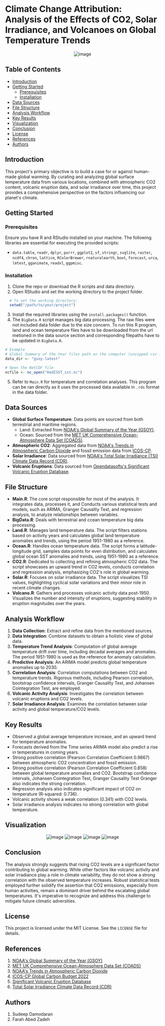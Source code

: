 
# Climate Change Attribution: Analysis of the Effects of CO2, Solar Irradiance, and Volcanoes on Global Temperature Trends

<p align="center">
    <img src="https://github.com/ACM40960/project-SudeepDamodaranUcd/assets/117033852/2f7f3943-42db-4564-8282-5e69e714c399" alt="image">
</p>


## Table of Contents

- [Introduction](#introduction)
- [Getting Started](#getting-started)
  - [Prerequisites](#prerequisites)
  - [Installation](#installation)
- [Data Sources](#data-sources)
- [File Structure](#file-structure)
- [Analysis Workflow](#analysis-workflow)
- [Key Results](#key-results)
- [Visualization](#visualization)
- [Conclusion](#conclusion)
- [License](#license)
- [References](#references)
- [Authors](#authors)

## Introduction

This project's primary objective is to build a case for or against human-made global warming. By curating and analyzing global surface temperature data from various locations, combined with atmospheric CO2 content, volcanic eruption data, and solar irradiance over time, this project provides a comprehensive perspective on the factors influencing our planet's climate.

## Getting Started

### Prerequisites

Ensure you have R and RStudio installed on your machine. The following libraries are essential for executing the provided scripts:

- `data.table`, `readr`, `dplyr`, `purrr`, `ggplot2`, `sf`, `stringr`, `svglite`, `raster`, `ncdf4`, `chron`, `lattice`, `RColorBrewer`, `rnaturalearth`, `boot`, `forecast`, `urca`, `lmtest`, `gganimate`, `readxl`, `ggpmisc`.

### Installation

1. Clone the repo or download the R scripts and data directory.
2. Open RStudio and set the working directory to the project folder.
``` r
  # To set the working directory:
  setwd("/path/to/your/project")
```
3. Install the required libraries using the `install.packages()` function.
4. The `BigData.R` script manages big data processing. The raw files were not included data folder due to the size concern. To run this R program, land and ocean temperature files have to be downloaded from the url metioned in the data source section and corresponding filepaths have to be updated in `BigData.R`. 

``` r
# Example
# Global Summary of the Year files path on the computer (unzipped csv files)
data_dir <- "gsoy-latest"

# Open the NetCDF file
ncfile <- nc_open("HadISST_sst.nc")
```

5. Refer to `Main.R` for temperature and correlation analyses. This program can be ran directly as it uses the processed data available in `.rds` format in the data folder.

## Data Sources

- **Global Surface Temperature**: Data points are sourced from both terrestrial and maritime regions.
  - Land: Extracted from [NOAA's Global Summary of the Year (GSOY)](https://www.ncei.noaa.gov/cdo-web/datasets). 
  - Ocean: Sourced from the [MET UK Comprehensive Ocean-Atmosphere Data Set (COADS)](https://www.metoffice.gov.uk/hadobs/hadisst/data/download.html).
- **Atmospheric CO2**: Aggregated data from [NOAA's Trends in Atmospheric Carbon Dioxide](https://gml.noaa.gov/ccgg/trends/data.html) and fossil emission data from [ICOS-CP](https://www.icos-cp.eu/science-and-impact/global-carbon-budget/2022).
- **Solar Irradiance**: Data sourced from [NOAA's Total Solar Irradiance (TSI) Climate Data Record (CDR)](https://www.ncei.noaa.gov/products/climate-data-records/total-solar-irradiance).
- **Volcanic Eruptions**: Data sourced from [Opendatasofts's Significant Volcanic Eruption Database](https://public.opendatasoft.com/explore/dataset/significant-volcanic-eruption-database/table/).

## File Structure

- **Main.R**: The core script responsible for most of the analysis. It integrates data, processes it, and Conducts various statistical tests and models, such as ARIMA, Granger Causality Test, and regression analysis, to analyze relationships between variables.
- **BigData.R**: Deals with terrestrial and ccean temperature big data processing.
- **Land.R**: Manages land temperature data. The script filters stations based on activity years and calculates global land temperature anomalies and trends, using the period 1951-1980 as a reference.
- **Ocean.R**: Handles ocean temperature data. The script forms a latitude-longitude grid, samples data points for even distribution, and calculates global ocean SST anomalies and trends, using 1951-1980 as a reference.
- **CO2.R**: Dedicated to collecting and refining atmospheric CO2 data. The script showcases an upward trend in CO2 levels, conducts correlation and regression analysis, emphasizing CO2's role in global warming.
- **Solar.R**: Focuses on solar irradiance data. The script visualizes TSI values, highlighting cyclical solar variations and their minor role in recent climate changes.
- **Volcano.R**: Gathers and processes volcanic activity data post-1950. Visualizes the number and intensity of eruptions, suggesting stability in eruption magnitudes over the years.



## Analysis Workflow

1. **Data Collection**: Extract and refine data from the mentioned sources.
2. **Data Integration**: Combine datasets to obtain a holistic view of global data.
3. **Temperature Trend Analysis**: Computation of global average temperature drift over time, including decadal averages and anomalies. The period 1951-1980 is used as the reference for anomaly calculation.
4. **Predictive Analysis**: An ARIMA model predicts global temperature anomalies up to 2030.
5. **Correlation Analysis**: Correlation computations between CO2 and temperature trends. Rigorous methods, including Pearson correlation, bootstrap confidence intervals, Granger Causality Test, and Johansen Cointegration Test, are employed.
6. **Volcanic Activity Analysis**: Investigates the correlation between volcanic eruptions and CO2 levels.
7. **Solar Irradiance Analysis**: Examines the correlation between solar activity and global temperature/CO2 levels.


## Key Results

- Observed a global average temperature increase, and an upward trend for temperature anomalies.
- Forecasts derived from the Time series ARIMA model also predict a rise in temperatures in coming years.
- Strong positive correlation (Pearson Correlation Coefficient 0.9867) between atmospheric CO2 concentration and fossil emission.
- Strong positive correlation (Pearson Correlation Coefficient 0.858) between global temperature anomalies and CO2. Bootstrap confidence intervals, Johansen Cointegration Test, Granger Causality Test Granger also indicates the strong correlation.
- Regression analysis also indicates significant impact of CO2 on temperature (R-squared: 0.736).
- Volcanic activity shows a weak correlation (0.341) with CO2 levels.
- Solar irradiance analysis indicates no strong correlation with global temperature.

## Visualization

<p align="center">
<img src="https://github.com/ACM40960/project-SudeepDamodaranUcd/assets/117033852/7f6ea11b-6026-4360-83b7-dda4bac0f9e3" alt="image">
<img src="https://github.com/ACM40960/project-SudeepDamodaranUcd/assets/117033852/3769fc37-b056-4cf4-909b-745444be4b83" alt="image">
<img src="https://github.com/ACM40960/project-SudeepDamodaranUcd/assets/117033852/eede99e7-ee82-4ee5-bbfe-6b2a2f29a756" alt="image">
<img src="https://github.com/ACM40960/project-SudeepDamodaranUcd/assets/117033852/0e15b834-9f0f-45ab-9338-121542a2a7e3" alt="image">
</p>


## Conclusion

The analysis strongly suggests that rising CO2 levels are a significant factor contributing to global warming. While other factors like volcanic activity and solar irradiance play a role in climate variability, they do not show a strong correlation with the observed temperature increases. Robust statistical tests employed further solidify the assertion that CO2 emissions, especially from human activities, remain a dominant driver behind the escalating global temperatures. It's imperative to recognize and address this challenge to mitigate future climatic adversities.

## License

This project is licensed under the MIT License. See the `LICENSE` file for details.

## References

1. [NOAA's Global Summary of the Year (GSOY)](https://www.ncei.noaa.gov/cdo-web/datasets)
2. [MET UK Comprehensive Ocean-Atmosphere Data Set (COADS)](https://www.metoffice.gov.uk/hadobs/hadisst/data/download.html)
3. [NOAA's Trends in Atmospheric Carbon Dioxide](https://gml.noaa.gov/ccgg/trends/data.html)
4. [ICOS-CP Global Carbon Budget 2022](https://www.icos-cp.eu/science-and-impact/global-carbon-budget/2022)
5. [Significant Volcanic Eruption Database](https://public.opendatasoft.com/explore/dataset/significant-volcanic-eruption-database/table/)
6. [Total Solar Irradiance Climate Data Record (CDR)](https://www.ncei.noaa.gov/products/climate-data-records/total-solar-irradiance)

## Authors 

1. Sudeep Damodaran
2. Farah Abed Zadeh 
